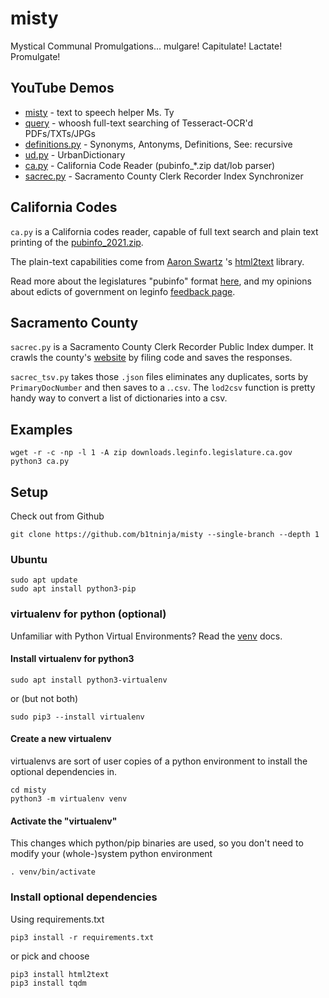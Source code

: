 # misty
Mystical Communal Promulgations... mulgare! Capitulate! Lactate! Promulgate!

## YouTube Demos
- [misty](https://youtu.be/GPdXXqWufwQ) - text to speech helper Ms. Ty
- [query](https://youtu.be/r_sMrRFOs9o) - whoosh full-text searching of Tesseract-OCR'd PDFs/TXTs/JPGs
- [definitions.py](https://youtu.be/p3cHpwhZEfo) - Synonyms, Antonyms, Definitions, See: recursive
- [ud.py](https://youtu.be/Rjo20dU0LGA) - UrbanDictionary
- [ca.py](https://youtu.be/KEum-wb0A1M) - California Code Reader (pubinfo_*.zip dat/lob parser)
- [sacrec.py](https://youtu.be/Y1Bex2CdNx0) - Sacramento County Clerk Recorder Index Synchronizer

## California Codes

`ca.py` is a California codes reader, capable of full text search and plain text printing of the [pubinfo_2021.zip](https://downloads.leginfo.legislature.ca.gov/pubinfo_2021.zip).

The plain-text capabilities come from [Aaron Swartz](https://en.wikipedia.org/wiki/Aaron_Swartz) 's [html2text](https://pypi.org/project/html2text/) library.

Read more about the legislatures "pubinfo" format [here](https://downloads.leginfo.legislature.ca.gov/pubinfo_Readme.pdf), and my opinions about edicts of government on leginfo [feedback page](https://leginfo.legislature.ca.gov/faces/feedbackDetail.xhtml?primaryFeedbackId=prim1614216471200).

## Sacramento County

`sacrec.py` is a Sacramento County Clerk Recorder Public Index dumper. It crawls the county's [website](https://ccr.saccounty.net/Pages/default.aspx) by filing code and saves the responses.

`sacrec_tsv.py` takes those `.json` files eliminates any duplicates, sorts by `PrimaryDocNumber` and then saves to a .`.csv`. The `lod2csv` function is pretty handy way to convert a list of dictionaries into a csv.

## Examples
```shell
wget -r -c -np -l 1 -A zip downloads.leginfo.legislature.ca.gov
python3 ca.py
```

## Setup
Check out from Github
```shell
git clone https://github.com/b1tninja/misty --single-branch --depth 1
```

### Ubuntu
```shell
sudo apt update
sudo apt install python3-pip
```

### virtualenv for python (optional)
Unfamiliar with Python Virtual Environments? Read the [venv](https://docs.python.org/3/tutorial/venv.html) docs.

#### Install virtualenv for python3
```shell
sudo apt install python3-virtualenv
```
or (but not both) 
```shell
sudo pip3 --install virtualenv
```

#### Create a new virtualenv
virtualenvs are sort of user copies of a python environment to install the optional dependencies in.
```shell
cd misty
python3 -m virtualenv venv
```

#### Activate the "virtualenv"
This changes which python/pip binaries are used, so you don't need to modify your (whole-)system python environment
```shell
. venv/bin/activate
```
### Install optional dependencies
Using requirements.txt
```shell
pip3 install -r requirements.txt
```
or pick and choose
```shell
pip3 install html2text
pip3 install tqdm
```
